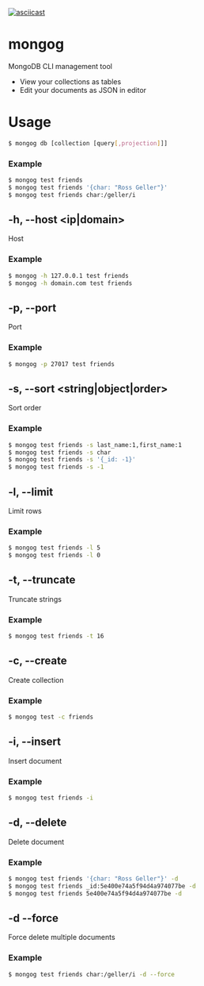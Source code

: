 [![asciicast](https://asciinema.org/a/ELWz7L0eNXrn5GZIWfPVFiHb1.svg)](https://asciinema.org/a/ELWz7L0eNXrn5GZIWfPVFiHb1)

# mongog
MongoDB CLI management tool
- View your collections as tables
- Edit your documents as JSON in editor

# Usage
```sh
$ mongog db [collection [query[,projection]]]
```
### Example
```sh
$ mongog test friends
$ mongog test friends '{char: "Ross Geller"}'
$ mongog test friends char:/geller/i
```

## -h, --host <ip|domain>
Host
### Example
```sh
$ mongog -h 127.0.0.1 test friends
$ mongog -h domain.com test friends
```

## -p, --port <port>
Port
### Example
```sh
$ mongog -p 27017 test friends
```

## -s, --sort <string|object|order>
Sort order
### Example
```sh
$ mongog test friends -s last_name:1,first_name:1
$ mongog test friends -s char
$ mongog test friends -s '{_id: -1}'
$ mongog test friends -s -1
```

## -l, --limit <number>
Limit rows
### Example
```sh
$ mongog test friends -l 5
$ mongog test friends -l 0
```

## -t, --truncate <number>
Truncate strings
### Example
```sh
$ mongog test friends -t 16
```

## -c, --create <string>
Create collection
### Example
```sh
$ mongog test -c friends
```

## -i, --insert
Insert document
### Example
```sh
$ mongog test friends -i
```

## -d, --delete
Delete document
### Example
```sh
$ mongog test friends '{char: "Ross Geller"}' -d
$ mongog test friends _id:5e400e74a5f94d4a974077be -d
$ mongog test friends 5e400e74a5f94d4a974077be -d
```

## -d --force
Force delete multiple documents
### Example
```sh
$ mongog test friends char:/geller/i -d --force
```
